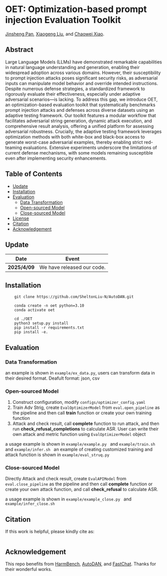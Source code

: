 # OET: Optimization-based prompt injection Evaluation Toolkit
[Jinsheng Pan](), [Xiaogeng Liu](https://sheltonliu-n.github.io), and [Chaowei Xiao](https://xiaocw11.github.io).

## Abstract 
Large Language Models (LLMs) have demonstrated remarkable capabilities in natural language understanding and generation, enabling their widespread adoption across various domains. However, their susceptibility to prompt injection attacks poses significant security risks, as adversarial inputs can manipulate model behavior and override intended instructions. Despite numerous defense strategies, a standardized framework to rigorously evaluate their effectiveness, especially under adaptive adversarial scenarios—is lacking. To address this gap, we introduce OET, an optimization-based evaluation toolkit that systematically benchmarks prompt injection attacks and defenses across diverse datasets using an adaptive testing framework. Our toolkit features a modular workflow that facilitates adversarial string generation, dynamic attack execution, and comprehensive result analysis, offering a unified platform for assessing adversarial robustness. Crucially, the adaptive testing framework leverages optimization methods with both white-box and black-box access to generate worst-case adversarial examples, thereby enabling strict red-teaming evaluations. Extensive experiments underscore the limitations of current defense mechanisms, with some models remaining susceptible even after implementing security enhancements.

## Table of Contents
- [ Update ](#Update)
- [ Installation ](#Installation)
- [ Evaluation ](#Evaluation)
    - [ Data Transformation ](#Data-Transformation)
    - [ Open-sourced Model ](#Open-sourced-Model)
    - [ Close-sourced Model ](#Close-sourced-Model)
- [ License ](#license)
- [ Citation ](#citation)
- [ Acknowledgement ](#acknowledgement)

## Update
| Date       | Event    |
|------------|----------|
| **2025/4/09** | We have released our code.  |

## Installation
```shell
    git clone https://github.com/SheltonLiu-N/AutoDAN.git

    conda create -n oet python=3.10
    conda activate oet
    
    cd ./OET
    python3 setup.py install 
    pip install -r requirements.txt
    pip install -e. 

```

## Evaluation

### Data Transformation
an example is shown in ```example/ex_data.py```, users can transform data in their desired format. Deafult format: json, csv

### Open-sourced Model
1. Construct configuration, modify ```configs/optimizer_config.yaml ```
2. Train Adv Strig, create ```EvalOptimizerModel``` from  ```eval.open_pipeline``` as the pipeline and then call **train** function or create your own training function
3. Attack and check result, call **complete** function to run attack, and then run **check_refusal_completions** to calculate ASR. User can write their own attack and metric function using ```EvalOptimizerModel``` object

a usage example is shown in ```example/example.py ``` and ```example/train.sh ``` and ```example/infer.sh ```
an example of creating customized training and attack function is shown in ```example/eval_struq.py ```

### Close-sourced Model
Directly Attack and check result, create ```EvalAPIModel``` from  ```eval.close_pipeline``` as the pipeline and then call **complete** function or create your own attack function, and call **check_refusal** to calculate ASR. 

a usage example is shown in ```example/example_close.py ``` and ```example/infer_close.sh ```

    
## Citation
If this work is helpful, please kindly cite as:

```bibtex

```

## Acknowledgement
This repo benefits from [HarmBench](https://github.com/centerforaisafety/HarmBench), [AutoDAN](https://github.com/SheltonLiu-N/AutoDAN/tree/main), and [FastChat](https://github.com/lm-sys/FastChat). Thanks for their wonderful works.


